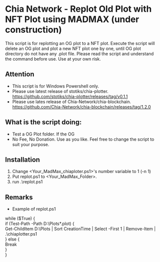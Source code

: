 # Chia Network - Replot Old Plot with NFT Plot using MADMAX (under construction)

This script is for replotting an OG plot to a NFT plot.
Execute the script will delete an OG plot and plot a new NFT plot one by one, until OG plot directory do not have any .plot file.
Please read the script and understand the command before use.
Use at your own risk.

## Attention
- This script is for Windows Powershell only.
- Please use latest release of stotiks/chia-plotter. https://github.com/stotiks/chia-plotter/releases/tag/v0.1.1
- Please use lates release of Chia-Network/chia-blockchain. https://github.com/Chia-Network/chia-blockchain/releases/tag/1.2.0

## What is the script doing:
- Test a OG Plot folder. If the OG 
- No Fee, No Donation.  Use as you like. Feel free to change the script to suit your purpose. 

## Installation
1. Change <Your_MadMax_chiaploter.ps1>'s number variable to 1  (-n 1)
2. Put replot.ps1 to <Your_MadMax_Folder>.
3. run .\replot.ps1

## Remarks
- Example of replot.ps1

while ($True) {\
	if (Test-Path -Path D:\Plots\*.plot) {\
		Get-ChildItem D:\Plots | Sort CreationTime | Select -First 1 | Remove-Item | .\chiaplotter.ps1\
		} else {\
		Break\
		}\
	}
